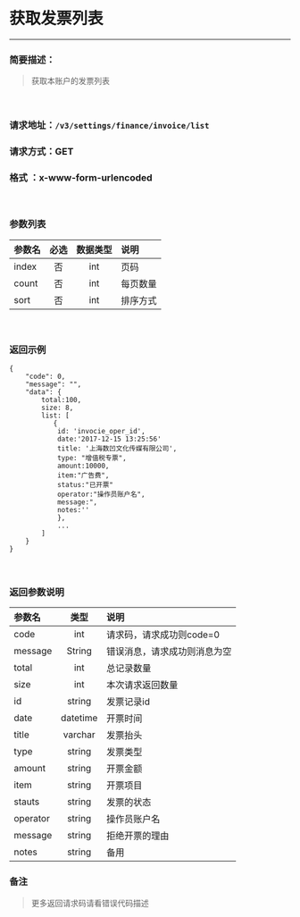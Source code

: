 　
# 获取发票列表
---
### 简要描述：
>获取本账户的发票列表

　　　　

### 请求地址：```/v3/settings/finance/invoice/list```

### 请求方式：GET

### 格式 ：x-www-form-urlencoded
　

### 参数列表

参数名 | 必选 | 数据类型 | 说明 
:------ | :----:| :--------: |:---- 
index|否|int|页码
count|否|int|每页数量
sort|否|int|排序方式

　

### 返回示例
```
{
    "code": 0,
    "message": "",
    "data": {
        total:100,
        size: 8,
        list: [
           {
            id: 'invocie_oper_id',
            date:'2017-12-15 13:25:56'
            title: '上海数凹文化传媒有限公司',
            type: "增值税专票",
            amount:10000,
            item:"广告费",
            status:"已开票"
            operator:"操作员账户名",
            message:",
            notes:''
            },
            ... 
        ]
    }
}
```
　

### 返回参数说明

参数名 | 类型 | 说明
:---   |:---: |:---
code | int | 请求码，请求成功则code=0
message | String | 错误消息，请求成功则消息为空
total|int|总记录数量
size|int|本次请求返回数量
id|string|发票记录id
date|datetime|开票时间
title|varchar|发票抬头
type|string|发票类型
amount|string|开票金额
item|string|开票项目
stauts|string|发票的状态
operator|string|操作员账户名
message|string|拒绝开票的理由
notes|string|备用

### 备注
>更多返回请求码请看错误代码描述